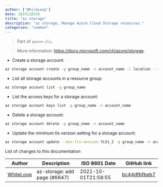 ```yaml
---
author: ['WhileLoop']
date: 1633118335
title: "az storage"
description: "az storage, Manage Azure Cloud Storage resources."
categories: "common"
---
```

> Part of `azure-cli`.

> More information: <https://docs.microsoft.com/cli/azure/storage>.

- Create a storage account:

```bash
az storage account create -g group_name -n account_name -l location --sku account_sku
```

- List all storage accounts in a resource group:

```bash
az storage account list -g group_name
```

- List the access keys for a storage account:

```bash
az storage account keys list -g group_name -n account_name
```

- Delete a storage account:

```bash
az storage account delete -g group_name -n account_name
```

- Update the minimum tls version setting for a storage account:

```bash
az storage account update --min-tls-version TLS1_2 -g group_name -n account_name
```
List of changes to this documentation


Author | Description | ISO 8601 Date | GitHub link
------|-----|-----|-----
[WhileLoop](mailto:1332785+WhileLoop@users.noreply.github.com) | az-storage: add page (#6647) | 2021-10-01T21:58:55 | [bc44dfbfbeb7](https://github.com/tldr-pages/tldr/commit/bc44dfbfbeb7a968f99ff2ff12bd65c512b63082)

